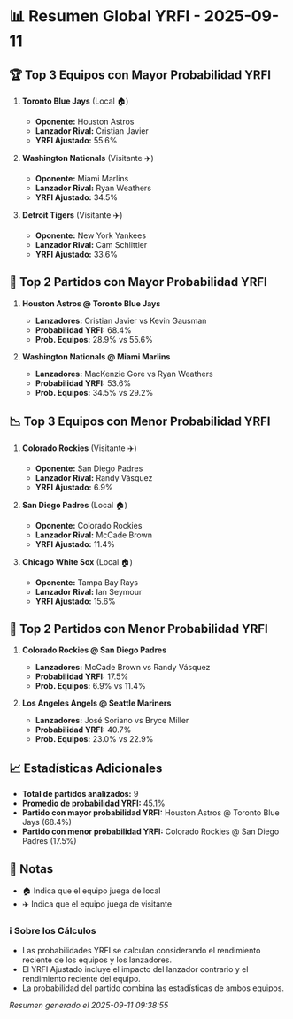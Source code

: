 # 📊 Resumen Global YRFI - 2025-09-11

## 🏆 Top 3 Equipos con Mayor Probabilidad YRFI

1. **Toronto Blue Jays** (Local 🏠)
   - **Oponente:** Houston Astros
   - **Lanzador Rival:** Cristian Javier
   - **YRFI Ajustado:** 55.6%

2. **Washington Nationals** (Visitante ✈️)
   - **Oponente:** Miami Marlins
   - **Lanzador Rival:** Ryan Weathers
   - **YRFI Ajustado:** 34.5%

3. **Detroit Tigers** (Visitante ✈️)
   - **Oponente:** New York Yankees
   - **Lanzador Rival:** Cam Schlittler
   - **YRFI Ajustado:** 33.6%

## 🎯 Top 2 Partidos con Mayor Probabilidad YRFI

1. **Houston Astros @ Toronto Blue Jays**
   - **Lanzadores:** Cristian Javier vs Kevin Gausman
   - **Probabilidad YRFI:** 68.4%
   - **Prob. Equipos:** 28.9% vs 55.6%

2. **Washington Nationals @ Miami Marlins**
   - **Lanzadores:** MacKenzie Gore vs Ryan Weathers
   - **Probabilidad YRFI:** 53.6%
   - **Prob. Equipos:** 34.5% vs 29.2%

## 📉 Top 3 Equipos con Menor Probabilidad YRFI

1. **Colorado Rockies** (Visitante ✈️)
   - **Oponente:** San Diego Padres
   - **Lanzador Rival:** Randy Vásquez
   - **YRFI Ajustado:** 6.9%

2. **San Diego Padres** (Local 🏠)
   - **Oponente:** Colorado Rockies
   - **Lanzador Rival:** McCade Brown
   - **YRFI Ajustado:** 11.4%

3. **Chicago White Sox** (Local 🏠)
   - **Oponente:** Tampa Bay Rays
   - **Lanzador Rival:** Ian Seymour
   - **YRFI Ajustado:** 15.6%

## 🛑 Top 2 Partidos con Menor Probabilidad YRFI

1. **Colorado Rockies @ San Diego Padres**
   - **Lanzadores:** McCade Brown vs Randy Vásquez
   - **Probabilidad YRFI:** 17.5%
   - **Prob. Equipos:** 6.9% vs 11.4%

2. **Los Angeles Angels @ Seattle Mariners**
   - **Lanzadores:** José Soriano vs Bryce Miller
   - **Probabilidad YRFI:** 40.7%
   - **Prob. Equipos:** 23.0% vs 22.9%

## 📈 Estadísticas Adicionales

- **Total de partidos analizados:** 9
- **Promedio de probabilidad YRFI:** 45.1%
- **Partido con mayor probabilidad YRFI:** Houston Astros @ Toronto Blue Jays (68.4%)
- **Partido con menor probabilidad YRFI:** Colorado Rockies @ San Diego Padres (17.5%)

## 📝 Notas

- 🏠 Indica que el equipo juega de local
- ✈️ Indica que el equipo juega de visitante

### ℹ️ Sobre los Cálculos
- Las probabilidades YRFI se calculan considerando el rendimiento reciente de los equipos y los lanzadores.
- El YRFI Ajustado incluye el impacto del lanzador contrario y el rendimiento reciente del equipo.
- La probabilidad del partido combina las estadísticas de ambos equipos.

*Resumen generado el 2025-09-11 09:38:55*